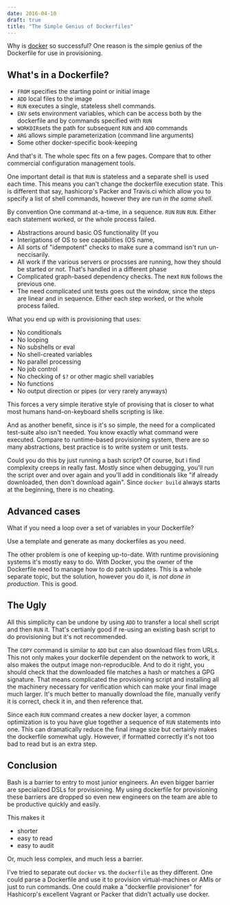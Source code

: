 ```yaml
---
date: 2016-04-10
draft: true
title: "The Simple Genius of Dockerfiles"
---
```


Why is [docker](https://docker.com/) so successful?  One reason is the simple genius of the Dockerfile for use in provisioning.

## What's in a Dockerfile?

* `FROM` specifies the starting point or initial image
* `ADD` local files to the image
* `RUN` executes a single, stateless shell commands.
* `ENV` sets environment variables, which can be access both by the dockerfile and by commands specified with `RUN`
* `WORKDIR`sets the path for subsequent `RUN` and `ADD` commands
* `ARG` allows simple parameterization (command line arguments)
* Some other docker-specific book-keeping

And that's it. The whole spec fits on a few pages.  Compare that to other commercial configuration management tools.

One important detail is that `RUN` is stateless and a separate shell is used each time.  This means you can't change the dockerfile execution state.  This is different that say, hashicorp's Packer and Travis.ci which allow you to specify a list of shell commands, however they are run *in the same shell*.

By convention   One command at-a-time, in a sequence.  `RUN` `RUN` `RUN`.  Either each statement worked, or the whole process failed.

* Abstractions around basic OS functionality (If you
* Interigations of OS to see capabilities (OS name, 
* All sorts of "idempotent" checks to make sure a command isn't run un-neccisarily.
* All work if the various servers or procsses are running, how they should be started or not. That's handled in a different phase
* Complicated graph-based dependency checks.  The next `RUN` follows  the previous one.
* The need complicated unit tests goes out the window, since the steps are linear and in sequence.  Either each step worked, or the whole process failed.

What you end up with is provisioning that uses:

* No conditionals
* No looping
* No subshells or eval
* No shell-created variables
* No parallel processing
* No job control
* No checking of `$?` or other magic shell variables
* No functions
* No output direction or pipes (or very rarely anyways)

This forces a very simple iterative style of provising that is closer to what most humans hand-on-keyboard shells scripting is like.

And as another benefit, since is it's so simple, the need for a complicated test-suite also isn't needed.  You know exactly what command were executed.  Compare to runtime-based provisioning system, there are so many abstractions, best practice is to write system or unit tests.

Could you do this by just running a bash script?  Of course, but i find complexity creeps in really fast.  Mostly since when debugging, you'll run the script over and over again and you'll add in conditionals like "if already downloaded, then don't download again".   Since `docker build` always starts at the beginning, there is no cheating.

## Advanced cases

What if you need a loop over a set of variables in your Dockerfile?

Use a template and generate as many dockerfiles as you need.

The other problem is one of keeping up-to-date.  With runtime provisioning systems it's mostly easy to do.  With Docker, you the owner of the Dockerfile need to manage how to do patch updates.  This is a whole separate topic, but the solution, however you do it, is *not done in production*.  This is good.

## The Ugly

All this simplicity can be undone by using `ADD` to transfer a local shell script and then `RUN` it.    That's certianly good if re-using an existing bash script to do provisioning but it's not recommended.

The `COPY` command is similar to `ADD` but can also download files from URLs.  This not only makes your dockerfile dependent on the network to work, it also makes the output image non-reproducible.  And to do it right, you should check that the downloaded file matches a hash or matches a GPG signature.  That means complicated the provisioning script and installing all the machinery necessary for verification which can make your final image much larger. It's much better to manually download the file, manually verify it is correct, check it in, and then reference that.

Since each `RUN` command creates a new docker layer, a common optimization is to you have glue together a sequence of `RUN` statements into one.  This can dramatically reduce the final image size but certainly makes the dockerfile somewhat ugly.  However, if formatted correctly it's not too bad to read but is an extra step.

## Conclusion

Bash is a barrier to entry to most junior engineers.   An even bigger barrier are specialized DSLs for provisioning.   My using dockerfile for provisioning  these barriers are dropped so even new engineers on the team are able to be productive quickly and easily.  

This makes it
* shorter
* easy to read
* easy to audit

Or, much less complex, and much less a barrier.

I've tried to separate out `docker` vs. the `dockerfile` as they different.  One could parse a Dockerfile and use it to provision virtual-machines or AMIs or just to run commands.   One could make a "dockerfile provisioner" for Hashicorp's excellent Vagrant or Packer that didn't actually use docker.


